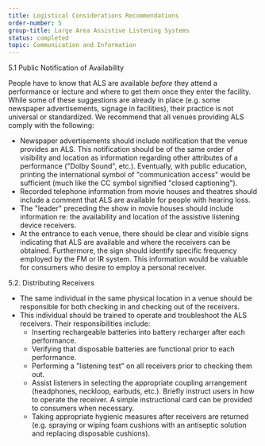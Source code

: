 ```yaml
---
title: Logistical Considerations Recommendations
order-number: 5
group-title: Large Area Assistive Listening Systems
status: completed
topic: Communication and Information
---
```


5.1 Public Notification of Availability

People have to know that ALS are available *before* they attend a performance or lecture and where to get them once they enter the facility. While some of these suggestions are already in place (e.g. some newspaper advertisements, signage in facilities), their practice is not universal or standardized. We recommend that all venues providing ALS comply with the following:

-   Newspaper advertisements should include notification that the venue provides an ALS. This notification should be of the same order of visibility and location as information regarding other attributes of a performance ("Dolby Sound", etc.). Eventually, with public education, printing the international symbol of "communication access" would be sufficient (much like the CC symbol signified "closed captioning").
-   Recorded telephone information from movie houses and theatres should include a comment that ALS are available for people with hearing loss.
-   The "leader" preceding the show in movie houses should include information re: the availability and location of the assistive listening device receivers.
-   At the entrance to each venue, there should be clear and visible signs indicating that ALS are available and where the receivers can be obtained. Furthermore, the sign should identify specific frequency employed by the FM or IR system. This information would be valuable for consumers who desire to employ a personal receiver.

5.2. Distributing Receivers

-   The same individual in the same physical location in a venue should be responsible for both checking in and checking out of the receivers.
-   This individual should be trained to operate and troubleshoot the ALS receivers. Their responsibilities include:
    -   Inserting rechargeable batteries into battery recharger after each performance.
    -   Verifying that disposable batteries are functional prior to each performance.
    -   Performing a "listening test" on all receivers prior to checking them out.
    -   Assist listeners in selecting the appropriate coupling arrangement (headphones, neckloop, earbuds, etc.). Briefly instruct users in how to operate the receiver. A simple instructional card can be provided to consumers when necessary.
    -   Taking appropriate hygienic measures after receivers are returned (e.g. spraying or wiping foam cushions with an antiseptic solution and replacing disposable cushions).
